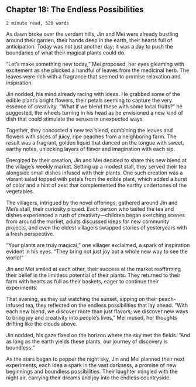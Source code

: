 ## Chapter 18: The Endless Possibilities

`2 minute read, 520 words`

As dawn broke over the verdant hills, Jin and Mei were already bustling around their garden, their hands deep in the earth, their hearts full of anticipation. Today was not just another day; it was a day to push the boundaries of what their magical plants could do.

“Let’s make something new today,” Mei proposed, her eyes gleaming with excitement as she plucked a handful of leaves from the medicinal herb. The leaves were rich with a fragrance that seemed to promise relaxation and inspiration.

Jin nodded, his mind already racing with ideas. He grabbed some of the edible plant’s bright flowers, their petals seeming to capture the very essence of creativity. “What if we blend these with some local fruits?” he suggested, the wheels turning in his head as he envisioned a new kind of dish that could stimulate the senses in unexpected ways.

Together, they concocted a new tea blend, combining the leaves and flowers with slices of juicy, ripe peaches from a neighboring farm. The result was a fragrant, golden liquid that danced on the tongue with sweet, earthy notes, unlocking layers of flavor and imagination with each sip.

Energized by their creation, Jin and Mei decided to share this new blend at the village’s weekly market. Setting up a modest stall, they served their tea alongside small dishes infused with their plants. One such creation was a vibrant salad topped with petals from the edible plant, which added a burst of color and a hint of zest that complemented the earthy undertones of the vegetables.

The villagers, intrigued by the novel offerings, gathered around Jin and Mei’s stall, their curiosity piqued. Each person who tasted the tea and dishes experienced a rush of creativity—children began sketching scenes from around the market, adults discussed ideas for new community projects, and even the oldest villagers swapped stories of yesteryears with a fresh perspective.

“Your plants are truly magical,” one villager exclaimed, a spark of inspiration evident in his eyes. “They bring not just joy but a whole new way to see the world!”

Jin and Mei smiled at each other, their success at the market reaffirming their belief in the limitless potential of their plants. They returned to their farm with hearts as full as their baskets, eager to continue their experiments.

That evening, as they sat watching the sunset, sipping on their peach-infused tea, they reflected on the endless possibilities that lay ahead. “With each new blend, we discover more than just flavors; we discover new ways to bring joy and creativity into people’s lives,” Mei mused, her thoughts drifting like the clouds above.

Jin nodded, his gaze fixed on the horizon where the sky met the fields. “And as long as the earth yields these plants, our journey of discovery is boundless.”

As the stars began to pepper the night sky, Jin and Mei planned their next experiments, each idea a spark in the vast darkness, a promise of new beginnings and boundless possibilities. Their laughter mingled with the night air, carrying their dreams and joy into the endless countryside.
